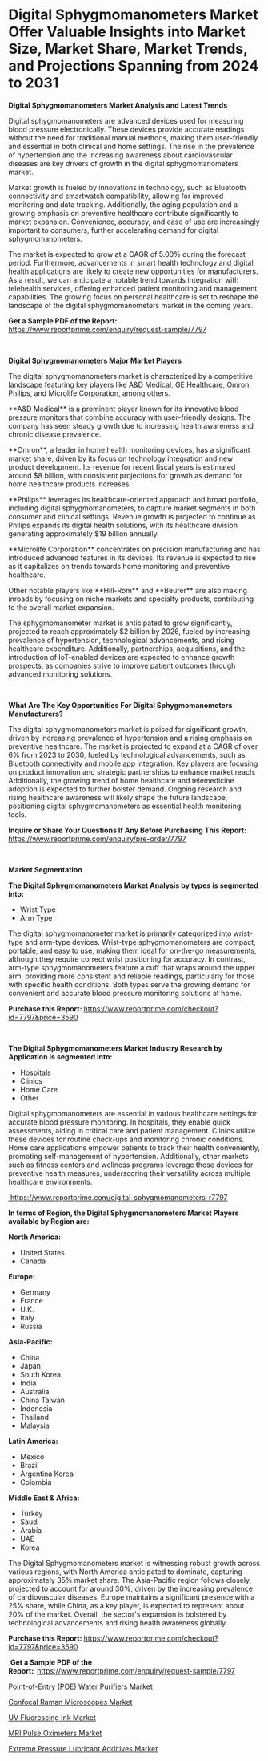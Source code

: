 <p><h1>Digital Sphygmomanometers Market Offer Valuable Insights into Market Size, Market Share, Market Trends, and Projections Spanning from 2024 to 2031</h1></p><p><strong>Digital Sphygmomanometers Market Analysis and Latest Trends</strong></p>
<p><p>Digital sphygmomanometers are advanced devices used for measuring blood pressure electronically. These devices provide accurate readings without the need for traditional manual methods, making them user-friendly and essential in both clinical and home settings. The rise in the prevalence of hypertension and the increasing awareness about cardiovascular diseases are key drivers of growth in the digital sphygmomanometers market.</p><p>Market growth is fueled by innovations in technology, such as Bluetooth connectivity and smartwatch compatibility, allowing for improved monitoring and data tracking. Additionally, the aging population and a growing emphasis on preventive healthcare contribute significantly to market expansion. Convenience, accuracy, and ease of use are increasingly important to consumers, further accelerating demand for digital sphygmomanometers.</p><p>The market is expected to grow at a CAGR of 5.00% during the forecast period. Furthermore, advancements in smart health technology and digital health applications are likely to create new opportunities for manufacturers. As a result, we can anticipate a notable trend towards integration with telehealth services, offering enhanced patient monitoring and management capabilities. The growing focus on personal healthcare is set to reshape the landscape of the digital sphygmomanometers market in the coming years.</p></p>
<p><strong>Get a Sample PDF of the Report:&nbsp;</strong> <a href="https://www.reportprime.com/enquiry/request-sample/7797">https://www.reportprime.com/enquiry/request-sample/7797</a></p>
<p>&nbsp;</p>
<p><strong>Digital Sphygmomanometers Major Market Players</strong></p>
<p><p>The digital sphygmomanometers market is characterized by a competitive landscape featuring key players like A&D Medical, GE Healthcare, Omron, Philips, and Microlife Corporation, among others. </p><p>**A&D Medical** is a prominent player known for its innovative blood pressure monitors that combine accuracy with user-friendly designs. The company has seen steady growth due to increasing health awareness and chronic disease prevalence. </p><p>**Omron**, a leader in home health monitoring devices, has a significant market share, driven by its focus on technology integration and new product development. Its revenue for recent fiscal years is estimated around $8 billion, with consistent projections for growth as demand for home healthcare products increases.</p><p>**Philips** leverages its healthcare-oriented approach and broad portfolio, including digital sphygmomanometers, to capture market segments in both consumer and clinical settings. Revenue growth is projected to continue as Philips expands its digital health solutions, with its healthcare division generating approximately $19 billion annually.</p><p>**Microlife Corporation** concentrates on precision manufacturing and has introduced advanced features in its devices. Its revenue is expected to rise as it capitalizes on trends towards home monitoring and preventive healthcare.</p><p>Other notable players like **Hill-Rom** and **Beurer** are also making inroads by focusing on niche markets and specialty products, contributing to the overall market expansion.</p><p>The sphygmomanometer market is anticipated to grow significantly, projected to reach approximately $2 billion by 2026, fueled by increasing prevalence of hypertension, technological advancements, and rising healthcare expenditure. Additionally, partnerships, acquisitions, and the introduction of IoT-enabled devices are expected to enhance growth prospects, as companies strive to improve patient outcomes through advanced monitoring solutions.</p></p>
<p>&nbsp;</p>
<p><strong>What Are The Key Opportunities For Digital Sphygmomanometers Manufacturers?</strong></p>
<p><p>The digital sphygmomanometers market is poised for significant growth, driven by increasing prevalence of hypertension and a rising emphasis on preventive healthcare. The market is projected to expand at a CAGR of over 6% from 2023 to 2030, fueled by technological advancements, such as Bluetooth connectivity and mobile app integration. Key players are focusing on product innovation and strategic partnerships to enhance market reach. Additionally, the growing trend of home healthcare and telemedicine adoption is expected to further bolster demand. Ongoing research and rising healthcare awareness will likely shape the future landscape, positioning digital sphygmomanometers as essential health monitoring tools.</p></p>
<p><strong>Inquire or Share Your Questions If Any Before Purchasing This Report:</strong> <a href="https://www.reportprime.com/enquiry/pre-order/7797">https://www.reportprime.com/enquiry/pre-order/7797</a></p>
<p>&nbsp;</p>
<p><strong>Market Segmentation</strong></p>
<p><strong>The Digital Sphygmomanometers Market Analysis by types is segmented into:</strong></p>
<p><ul><li>Wrist Type</li><li>Arm Type</li></ul></p>
<p><p>The digital sphygmomanometer market is primarily categorized into wrist-type and arm-type devices. Wrist-type sphygmomanometers are compact, portable, and easy to use, making them ideal for on-the-go measurements, although they require correct wrist positioning for accuracy. In contrast, arm-type sphygmomanometers feature a cuff that wraps around the upper arm, providing more consistent and reliable readings, particularly for those with specific health conditions. Both types serve the growing demand for convenient and accurate blood pressure monitoring solutions at home.</p></p>
<p><strong>Purchase this Report:&nbsp;</strong><a href="https://www.reportprime.com/checkout?id=7797&price=3590">https://www.reportprime.com/checkout?id=7797&price=3590</a></p>
<p>&nbsp;</p>
<p><strong>The Digital Sphygmomanometers Market Industry Research by Application is segmented into:</strong></p>
<p><ul><li>Hospitals</li><li>Clinics</li><li>Home Care</li><li>Other</li></ul></p>
<p><p>Digital sphygmomanometers are essential in various healthcare settings for accurate blood pressure monitoring. In hospitals, they enable quick assessments, aiding in critical care and patient management. Clinics utilize these devices for routine check-ups and monitoring chronic conditions. Home care applications empower patients to track their health conveniently, promoting self-management of hypertension. Additionally, other markets such as fitness centers and wellness programs leverage these devices for preventive health measures, underscoring their versatility across multiple healthcare environments.</p></p>
<p><a href="https://www.reportprime.com/digital-sphygmomanometers-r7797">&nbsp;https://www.reportprime.com/digital-sphygmomanometers-r7797</a></p>
<p><strong>In terms of Region, the Digital Sphygmomanometers Market Players available by Region are:</strong></p>
<p>
    <p> <strong> North America: </strong>
        <ul>
            <li>United States</li>
            <li>Canada</li>
        </ul>
        </p> 
    <p> <strong> Europe: </strong>
        <ul>
            <li>Germany</li>
            <li>France</li>
            <li>U.K.</li>
            <li>Italy</li>
            <li>Russia</li>
        </ul>
        </p> 
    <p> <strong> Asia-Pacific: </strong>
        <ul>
            <li>China</li>
            <li>Japan</li>
            <li>South Korea</li>
            <li>India</li>
            <li>Australia</li>
            <li>China Taiwan</li>
            <li>Indonesia</li>
            <li>Thailand</li>
            <li>Malaysia</li>
        </ul>
        </p> 
    <p> <strong> Latin America: </strong>
        <ul>
            <li>Mexico</li>
            <li>Brazil</li>
            <li>Argentina Korea</li>
            <li>Colombia</li>
        </ul>
        </p> 
    <p> <strong> Middle East & Africa: </strong>
        <ul>
            <li>Turkey</li>
            <li>Saudi</li>
            <li>Arabia</li>
            <li>UAE</li>
            <li>Korea</li>
        </ul>
    </p>
    </p>
<p><p>The Digital Sphygmomanometers market is witnessing robust growth across various regions, with North America anticipated to dominate, capturing approximately 35% market share. The Asia-Pacific region follows closely, projected to account for around 30%, driven by the increasing prevalence of cardiovascular diseases. Europe maintains a significant presence with a 25% share, while China, as a key player, is expected to represent about 20% of the market. Overall, the sector's expansion is bolstered by technological advancements and rising health awareness globally.</p></p>
<p><strong>Purchase this Report: </strong><a href="https://www.reportprime.com/checkout?id=7797&price=3590">https://www.reportprime.com/checkout?id=7797&price=3590</a></p>
<p>&nbsp;<strong>Get a Sample PDF of the Report:&nbsp;&nbsp;</strong><a href="https://www.reportprime.com/enquiry/request-sample/7797">https://www.reportprime.com/enquiry/request-sample/7797</a></p>
<p><strong></strong></p>
<p><p><a href="https://medium.com/@brayannolanii/point-of-entry-poe-water-purifiers-market-industry-trends-and-forecast-for-period-from-2024-to-a490b6292e4e">Point-of-Entry (POE) Water Purifiers Market</a></p><p><a href="https://medium.com/@brayannolanii/confocal-raman-microscopes-market-insights-product-type-application-trends-and-regional-analysis-c68fe8ce242f">Confocal Raman Microscopes Market</a></p><p><a href="https://issuu.com/reportprime-2/docs/uv-fluorescing-ink-market-size-2030_2acba668f9f2b3">UV Fluorescing Ink Market</a></p><p><a href="https://www.linkedin.com/pulse/booming-mri-pulse-oximeters-market-sector-analysis-growth-ds2cf?trackingId=kHKHA3rMQaqMm3TAx5eFkQ%3D%3D">MRI Pulse Oximeters Market</a></p><p><a href="https://issuu.com/reportprime-2/docs/extreme-pressure-lubricant-additive_f993a2d1cc9dba">Extreme Pressure Lubricant Additives Market</a></p></p>